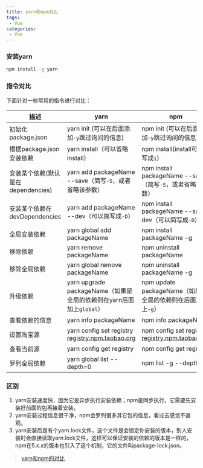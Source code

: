```yaml
---
title: yarn和npm对比
tags:
 - Vue
categories:
 - Vue
---
```


### 安装yarn

```cmd
npm install -g yarn
```

### 指令对比

下面针对一些常用的指令进行对比：

| 描述                               | yarn                                                         | npm                                                          |
| ---------------------------------- | ------------------------------------------------------------ | ------------------------------------------------------------ |
| 初始化package.json                 | yarn init (可以在后面添加`-y`跳过询问的信息)                 | npm init (可以在后面添加`-y`跳过询问的信息)                  |
| 根据package.json安装依赖           | yarn install（可以省略install）                              | npm install(install可以缩写成`i`)                            |
| 安装某个依赖(默认是在dependencies) | yarn add packageName --save（简写`-S`，或者省略该参数）      | npm install packageName --save（简写`-S`，或者省略该参数）   |
| 安装某个依赖在devDependencies      | yarn add packageName --dev（可以简写成`-D`）                 | npm install packageName --save-dev（可以简写成`-D`）         |
| 全局安装依赖                       | yarn global add packageName                                  | npm install  packageName -g                                  |
| 移除依赖                           | yarn remove packageName                                      | npm uninstall packageName                                    |
| 移除全局依赖                       | yarn global remove packageName                               | npm uninstall packageName -g                                 |
| 升级依赖                           | yarn upgrade packageName（如果是全局的依赖则在yarn后面加上`global`） | npm update packageName（如果是全局的依赖则在后面加上`-g`）   |
| 查看依赖的信息                     | yarn info packageName                                        | npm info packageName                                         |
| 设置淘宝源                         | yarn config set registry [registry.npm.taobao.org](https://link.juejin.cn?target=https%3A%2F%2Fregistry.npm.taobao.org) | npm config set registry [registry.npm.taobao.org](https://link.juejin.cn?target=https%3A%2F%2Fregistry.npm.taobao.org) |
| 查看当前源                         | yarn config get registry                                     | npm config get registry                                      |
| 罗列全局依赖                       | yarn global list --depth=0                                   | npm list -g --depth 0                                        |

### 区别

1. yarn安装速度快，因为它是异步执行安装依赖；npm是同步执行，它需要先安装好前面的包再接着安装。
2. yarn安装过程信息很干净，npm会罗列很多其它包的信息，看过去感觉不直观。
3. yarn安装后是有个yarn.lock文件，这个文件是会锁定你安装的版本，别人安装时会直接读取yarn.lock文件，这样可以保证安装的依赖的版本是一样的，npm在5.x.x的版本也引入了这个机制，它的文件叫package-lock.json。



>  [yarn和npm的对比](https://juejin.cn/post/7000026481602756622)